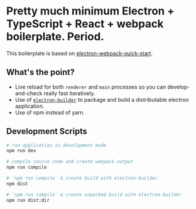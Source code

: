 
# Pretty much minimum Electron + TypeScript + React + webpack boilerplate. Period.

This boilerplate is based on [electron-webpack-quick-start](https://github.com/electron-userland/electron-webpack-quick-start).

## What's the point?

* Live reload for both `renderer` and `main` processes so you can develop-and-check really fast iteratively.
* Use of [`electron-builder`](https://github.com/electron-userland/electron-builder) to package and build a distributable electron application.
* Use of npm instead of yarn.

## Development Scripts

```bash
# run application in development mode
npm run dev

# compile source code and create webpack output
npm run compile

# `npm run compile` & create build with electron-builder
npm dist

# `npm run compile` & create unpacked build with electron-builder
npm run dist:dir
```


